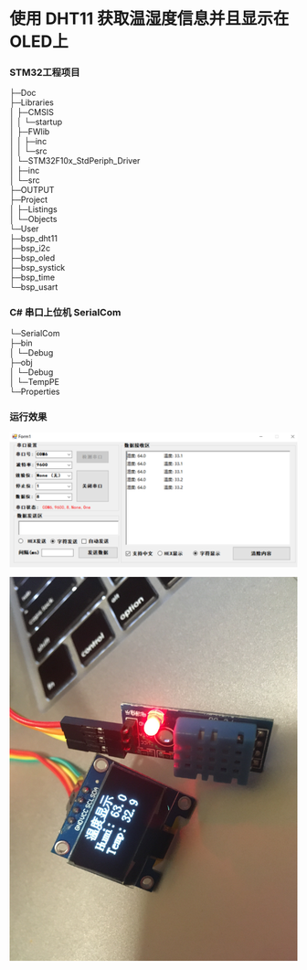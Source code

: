 # 使用 DHT11 获取温湿度信息并且显示在OLED上

### STM32工程项目

├─Doc<br>
├─Libraries<br>
│  ├─CMSIS<br>
│  │  └─startup<br>
│  ├─FWlib<br>
│  │  ├─inc<br>
│  │  └─src<br>
│  └─STM32F10x_StdPeriph_Driver<br>
│      ├─inc<br>
│      └─src<br>
├─OUTPUT<br>
├─Project<br>
│  ├─Listings<br>
│  └─Objects<br>
└─User<br>
    ├─bsp_dht11<br>
    ├─bsp_i2c<br>
    ├─bsp_oled<br>
    ├─bsp_systick<br>
    ├─bsp_time<br>
    └─bsp_usart<br>

### C# 串口上位机 SerialCom

└─SerialCom<br>
    ├─bin<br>
    │  └─Debug<br>
    ├─obj<br>
    │  └─Debug<br>
    │      └─TempPE<br>
    └─Properties<br>

### 运行效果

![串口](SerialCom/捕获.PNG)


![运行](stm32/N8ERfK.jpg)
